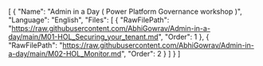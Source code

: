 
[
  {
    "Name": "Admin in a Day ( Power Platform Governance workshop )",
    "Language": "English",
    "Files": [
      {
        "RawFilePath": "https://raw.githubusercontent.com/AbhiGowrav/Admin-in-a-day/main/M01-HOL_Securing_your_tenant.md",
        "Order": 1
      },
      {
        "RawFilePath": "https://raw.githubusercontent.com/AbhiGowrav/Admin-in-a-day/main/M02-HOL_Monitor.md",
        "Order": 2
      }
    ]
  }
]
